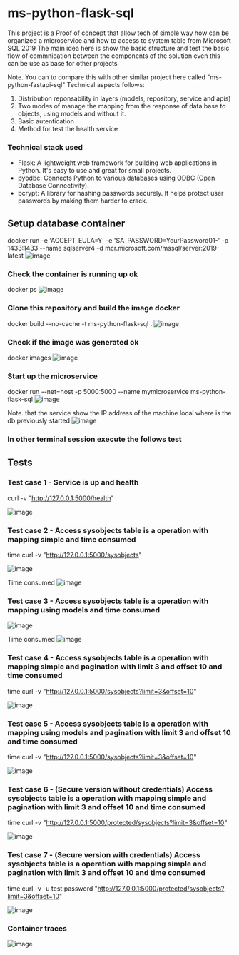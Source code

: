 # ms-python-flask-sql

This project is a Proof of concept that allow tech of simple way how can be organized a microservice and how to access to system table from Microsoft SQL 2019
The main idea here is show the basic structure and test the basic flow of commnication between the components of the solution even this can be use as base for other projects

Note. You can to compare this with other similar project here called "ms-python-fastapi-sql"
Technical aspects follows:

1. Distribution reponsability in layers (models, repository, service and apis)
2. Two modes of manage the mapping from the response of data base to objects, using models and without it.
3. Basic autentication
4. Method for test the health service

### Technical stack used
  - Flask: A lightweight web framework for building web applications in Python. It's easy to use and great for small projects.
  - pyodbc: Connects Python to various databases using ODBC (Open Database Connectivity).
  - bcrypt: A library for hashing passwords securely. It helps protect user passwords by making them harder to crack.

## Setup database container 
docker run -e 'ACCEPT_EULA=Y' -e 'SA_PASSWORD=YourPassword01-' -p 1433:1433 --name sqlserver4 -d mcr.microsoft.com/mssql/server:2019-latest
![image](https://github.com/user-attachments/assets/9061078a-889c-4add-9746-f9a157da5deb)

### Check the container is running up ok
docker ps
![image](https://github.com/user-attachments/assets/aaa00c9d-72e4-4c6d-9da2-59a5123ca3d6)

### Clone this repository and build the image docker
docker build --no-cache -t ms-python-flask-sql .
![image](https://github.com/user-attachments/assets/812aaabc-4c61-4fcc-98ad-a0bb73b1280f)


### Check if the image was generated ok
docker images
![image](https://github.com/user-attachments/assets/f61c0528-c649-4ca4-b271-9f49e5f008ad)


### Start up the microservice
docker run --net=host -p 5000:5000 --name mymicroservice ms-python-flask-sql
![image](https://github.com/user-attachments/assets/5d00cb20-71d3-49c1-b943-306cb7f432c1)

Note. that the service show the IP address of the machine local where is the db previously started
![image](https://github.com/user-attachments/assets/96e032a5-0217-4d58-bf33-deb6186c09e4)

### In other terminal session execute the follows test

## Tests
### Test case 1 - Service is up and health
curl -v "http://127.0.0.1:5000/health"

![image](https://github.com/user-attachments/assets/27837a26-e10a-4a93-b883-55d0c56012f7)

### Test case 2 - Access sysobjects table is a operation with mapping simple and time consumed
time curl -v "http://127.0.0.1:5000/sysobjects"

![image](https://github.com/user-attachments/assets/affba760-aee4-4fe4-a93f-ccf67ca9b1f0)

Time consumed
![image](https://github.com/user-attachments/assets/b38a7763-bf6b-446c-bc8e-19aecc48dfaf)

### Test case 3 - Access sysobjects table is a operation with mapping using models and time consumed
![image](https://github.com/user-attachments/assets/fa169fb5-d705-4192-8150-9fbd7d619160)

Time consumed
![image](https://github.com/user-attachments/assets/472d8e21-6fa4-4d0d-9a66-1c49e8d9afbb)

### Test case 4 - Access sysobjects table is a operation with mapping simple and pagination with limit 3 and offset 10 and time consumed
time curl -v "http://127.0.0.1:5000/sysobjects?limit=3&offset=10"

![image](https://github.com/user-attachments/assets/0edbc472-03c6-4b9c-a7d6-1128d75031a2)

### Test case 5 - Access sysobjects table is a operation with mapping using models and pagination with limit 3 and offset 10 and time consumed
time curl -v "http://127.0.0.1:5000/sysobjects?limit=3&offset=10"

![image](https://github.com/user-attachments/assets/b5139e85-68f1-48e6-b195-0fb5135bd898)


### Test case 6 - (Secure version without credentials) Access sysobjects table is a operation with mapping simple and pagination with limit 3 and offset 10 and time consumed
time curl -v "http://127.0.0.1:5000/protected/sysobjects?limit=3&offset=10"

![image](https://github.com/user-attachments/assets/f0638963-5a28-4996-8bca-b2065cafa43a)


### Test case 7 - (Secure version with credentials) Access sysobjects table is a operation with mapping simple and pagination with limit 3 and offset 10 and time consumed
time curl -v -u test:password "http://127.0.0.1:5000/protected/sysobjects?limit=3&offset=10"

![image](https://github.com/user-attachments/assets/99935985-5319-4858-8877-653c02e92284)

### Container traces
![image](https://github.com/user-attachments/assets/21866ae4-356d-4a3a-b8a9-cfd036c0bff0)










